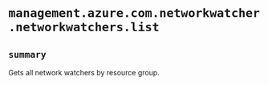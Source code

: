 # `management.azure.com.networkwatcher.networkwatchers.list`

## `summary`
Gets all network watchers by resource group.


